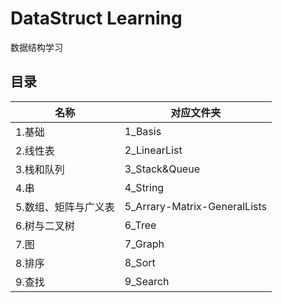 # DataStruct Learning

数据结构学习

## 目录

| 名称 | 对应文件夹 |
| --- | ------- |
| 1.基础 | 1_Basis |
| 2.线性表 | 2_LinearList
| 3.栈和队列 | 3_Stack&Queue
| 4.串 | 4_String
| 5.数组、矩阵与广义表 | 5_Arrary-Matrix-GeneralLists
| 6.树与二叉树 | 6_Tree
| 7.图 | 7_Graph
| 8.排序 | 8_Sort
| 9.查找 | 9_Search